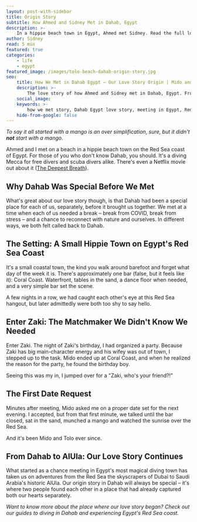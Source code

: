 ```yaml
---
layout: post-with-sidebar
title: Origin Story
subtitle: How Ahmed and Sidney Met in Dahab, Egypt
description: >-
    In a hippie beach town in Egypt, Ahmed met Sidney. Read the full love story and learn how it's been Mido and Tolo ever since.
author: Sidney
read: 5 min
featured: true
categories:
    - life
    - egypt
featured_image: /images/tolo-beach-dahab-origin-story.jpg
seo:
    title: How We Met in Dahab Egypt – Our Love Story Origin | Mido and Tolo
    description: >-
        The love story of how Ahmed and Sidney met in Dahab, Egypt. From a mango on the beach to Mido and Tolo - read our origin story from the Red Sea.
    social_image:
    keywords: >-
        how we met story, Dahab Egypt love story, meeting in Egypt, Red Sea love story, Dahab beach town, expat love story Egypt, couple travel story, Ahmed and Sidney story, Mido and Tolo origin story, Dahab diving town, Egypt travel romance, Red Sea coast Egypt, hippie beach town Egypt
    hide-from-google: false
---
```


*To say it all started with a mango is an over simplification, sure, but it didn't **not** start with a mango.*

Ahmed and I met on a beach in a hippie beach town on the Red Sea coast of Egypt. For those of you who don't know Dahab, you should. It's a diving Mecca for free divers and scuba divers alike. There's even a Netflix movie out about it ([The Deepest Breath](https://www.youtube.com/watch?v=MzH6BI6P4Uo)).

## Why Dahab Was Special **Before** We Met

What's great about our love story though, is that Dahab had been a special place for each of us, separately, before it brought us together. We met at a time when each of us needed a break – break from COVID, break from stress – and a chance to reconnect with nature and ourselves. In different ways, we both felt called back to Dahab.

## The Setting: A Small **Hippie** Town on Egypt's Red Sea Coast

It's a small coastal town, the kind you walk around barefoot and forget what day of the week it is. There's approximately one bar (false, but it feels like it): Coral Coast. Waterfront, tables in the sand, a dance floor when needed, and a very simple bar set the scene. 

A few nights in a row, we had caught each other's eye at this Red Sea hangout, but later admittedly were both too shy to say hello.

## Enter Zaki: The **Matchmaker** We Didn't Know We Needed

Enter Zaki. The night of Zaki's birthday, I had organized a party. Because Zaki has big main-character energy and his wifey was out of town, I stepped up to the task. Mido ended up at Coral Coast, and when he realized the reason for the party, he found the birthday boy. 

Seeing this was my in, I jumped over for a "Zaki, who's your friend?!"

## The **First Date** Request

Minutes after meeting, Mido asked me on a proper date set for the next evening. I accepted, but from that first minute, we talked until the bar closed, sat in the sand, munched a mango and watched the sunrise over the Red Sea.

And it's been Mido and Tolo ever since.

## From Dahab to AlUla: Our Love Story **Continues**

What started as a chance meeting in Egypt's most magical diving town has taken us on adventures from the Red Sea the skyscrapers of Dubai to Saudi Arabia's historic AlUla. Our origin story in Dahab will always be special – it's where two people found each other in a place that had already captured both our hearts separately.

*Want to know more about the place where our love story began? Check out our guides to diving in Dahab and experiencing Egypt's Red Sea coast.*
